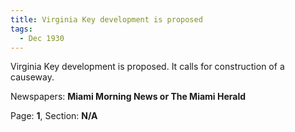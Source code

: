```yaml
---  
title: Virginia Key development is proposed  
tags:  
  - Dec 1930  
---  
```

  
Virginia Key development is proposed. It calls for construction of a causeway.  
  
Newspapers: **Miami Morning News or The Miami Herald**  
  
Page: **1**, Section: **N/A** 
